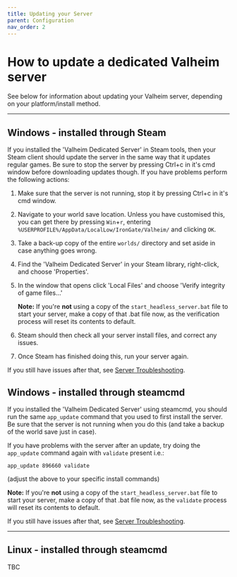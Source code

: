 ```yaml
---
title: Updating your Server
parent: Configuration
nav_order: 2
---
```

# How to update a dedicated Valheim server 

See below for information about updating your Valheim server, depending on your platform/install method.

---

## Windows - installed through Steam

If you installed the 'Valheim Dedicated Server' in Steam tools, then your Steam client should update the server in the same way that it updates regular games. Be sure to stop the server by pressing Ctrl+c in it's cmd window before downloading updates though. If you have problems perform the following actions:

1. Make sure that the server is not running, stop it by pressing Ctrl+c in it's cmd window.

2. Navigate to your world save location. Unless you have customised this, you can get there by pressing `Win`+`r`, entering `%USERPROFILE%/AppData/LocalLow/IronGate/Valheim/` and clicking `OK`.

3. Take a back-up copy of the entire `worlds/` directory and set aside in case anything goes wrong.

4. Find the 'Valheim Dedicated Server' in your Steam library, right-click, and choose 'Properties'.

5. In the window that opens click 'Local Files' and choose 'Verify integrity of game files...'

	**Note:** If you're **not** using a copy of the `start_headless_server.bat` file to start your server, make a copy of that .bat file now, as the verification process will reset its contents to default.

6. Steam should then check all your server install files, and correct any issues.

7. Once Steam has finished doing this, run your server again.

If you still have issues after that, see [Server Troubleshooting](serverTroubleshooting.md).

## Windows - installed through steamcmd

If you installed the 'Valheim Dedicated Server' using steamcmd, you should run the same `app_update` command that you used to first install the server. Be sure that the server is not running when you do this (and take a backup of the world save just in case).

If you have problems with the server after an update, try doing the `app_update` command again with `validate` present i.e.:

`app_update 896660 validate`

(adjust the above to your specific install commands)

**Note:** If you're **not** using a copy of the `start_headless_server.bat` file to start your server, make a copy of that .bat file now, as the `validate` process will reset its contents to default.

If you still have issues after that, see [Server Troubleshooting](serverTroubleshooting.md).

---

## Linux - installed through steamcmd

TBC